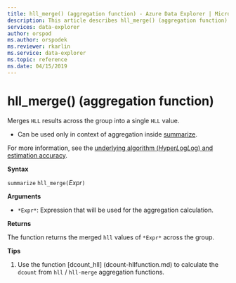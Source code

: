 ```yaml
---
title: hll_merge() (aggregation function) - Azure Data Explorer | Microsoft Docs
description: This article describes hll_merge() (aggregation function) in Azure Data Explorer.
services: data-explorer
author: orspod
ms.author: orspodek
ms.reviewer: rkarlin
ms.service: data-explorer
ms.topic: reference
ms.date: 04/15/2019
---
```

# hll_merge() (aggregation function)

Merges `HLL` results across the group into a single `HLL` value.

* Can be used only in context of aggregation inside [summarize](summarizeoperator.md).

For more information, see the [underlying algorithm (*H*yper*L*og*L*og) and estimation accuracy](dcount-aggfunction.md#estimation-accuracy).

**Syntax**

`summarize` `hll_merge(`*Expr*`)`

**Arguments**

* `*Expr*`: Expression that will be used for the aggregation calculation.

**Returns**

The function returns the merged `hll` values of `*Expr*` across the group.
 
**Tips**

1) Use the function [dcount_hll] (dcount-hllfunction.md) to calculate the `dcount` from `hll` / `hll-merge` aggregation functions.
